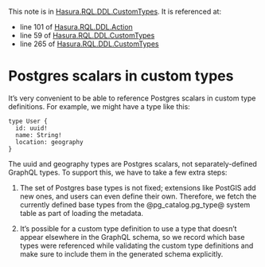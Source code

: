 This note is in [Hasura.RQL.DDL.CustomTypes](https://github.com/hasura/graphql-engine/blob/master/server/src-lib/Hasura/RQL/DDL/CustomTypes.hs#L27).
It is referenced at:
  - line 101 of [Hasura.RQL.DDL.Action](https://github.com/hasura/graphql-engine/blob/master/server/src-lib/Hasura/RQL/DDL/Action.hs#L101)
  - line 59 of [Hasura.RQL.DDL.CustomTypes](https://github.com/hasura/graphql-engine/blob/master/server/src-lib/Hasura/RQL/DDL/CustomTypes.hs#L59)
  - line 265 of [Hasura.RQL.DDL.CustomTypes](https://github.com/hasura/graphql-engine/blob/master/server/src-lib/Hasura/RQL/DDL/CustomTypes.hs#L265)

# Postgres scalars in custom types

It’s very convenient to be able to reference Postgres scalars in custom type
definitions. For example, we might have a type like this:

    type User {
      id: uuid!
      name: String!
      location: geography
    }

The uuid and geography types are Postgres scalars, not separately-defined
GraphQL types. To support this, we have to take a few extra steps:

  1. The set of Postgres base types is not fixed; extensions like PostGIS add
     new ones, and users can even define their own. Therefore, we fetch the
     currently defined base types from the @pg_catalog.pg_type@ system table as part of
     loading the metadata.

  2. It’s possible for a custom type definition to use a type that doesn’t
     appear elsewhere in the GraphQL schema, so we record which base types were
     referenced while validating the custom type definitions and make sure to
     include them in the generated schema explicitly.

